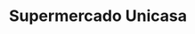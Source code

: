---
title: "Supermercado Unicasa"
url: /caracas/supermercado-unicasa-suapure/
shop: supermercado
---